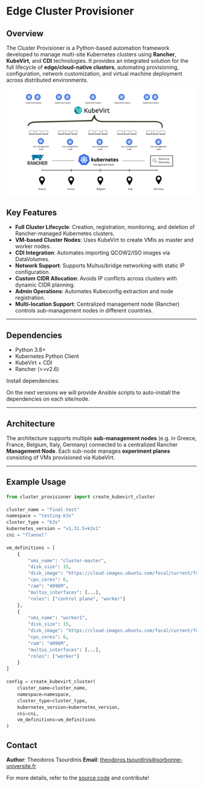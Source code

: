 # Edge Cluster Provisioner

## Overview

The Cluster Provisioner is a Python-based automation framework developed to manage multi-site Kubernetes clusters using **Rancher**, **KubeVirt**, and **CDI** technologies. It provides an integrated solution for the full lifecycle of **edge/cloud-native clusters**, automating provisioning, configuration, network customization, and virtual machine deployment across distributed environments.

![Cluster Provisioner Architecture](cluster-provisioner.png)

## Key Features

* **Full Cluster Lifecycle**: Creation, registration, monitoring, and deletion of Rancher-managed Kubernetes clusters.
* **VM-based Cluster Nodes**: Uses KubeVirt to create VMIs as master and worker nodes.
* **CDI Integration**: Automates importing QCOW2/ISO images via DataVolumes.
* **Network Support**: Supports Multus/bridge networking with static IP configuration.
* **Custom CIDR Allocation**: Avoids IP conflicts across clusters with dynamic CIDR planning.
* **Admin Operations**: Automates Kubeconfig extraction and node registration.
* **Multi-location Support**: Centralized management node (Rancher) controls sub-management nodes in different countries.

---

## Dependencies

* Python 3.8+
* Kubernetes Python Client
* KubeVirt + CDI
* Rancher (>=v2.6)

Install dependencies:

On the next versions we will provide Ansible scripts to auto-install the dependencies on each site/node.

---

## Architecture

The architecture supports multiple **sub-management nodes** (e.g. in Greece, France, Belgium, Italy, Germany) connected to a centralized Rancher **Management Node**. Each sub-node manages **experiment planes** consisting of VMs provisioned via KubeVirt.

---

## Example Usage

```python
from cluster_provisioner import create_kubevirt_cluster

cluster_name = "final-test"
namespace = "testing-k3s"
cluster_type = "k3s"
kubernetes_version = "v1.31.5+k3s1"
cni = "flannel"

vm_definitions = [
    {
        "vmi_name": "cluster-master",
        "disk_size": 15,
        "disk_image": "https://cloud-images.ubuntu.com/focal/current/focal-server-cloudimg-amd64.img",
        "cpu_cores": 6,
        "ram": "4096M",
        "multus_interfaces": [...],
        "roles": ["control plane", "worker"]
    },
    {
        "vmi_name": "worker1",
        "disk_size": 15,
        "disk_image": "https://cloud-images.ubuntu.com/focal/current/focal-server-cloudimg-amd64.img",
        "cpu_cores": 6,
        "ram": "4096M",
        "multus_interfaces": [...],
        "roles": ["worker"]
    }
]

config = create_kubevirt_cluster(
    cluster_name=cluster_name,
    namespace=namespace,
    cluster_type=cluster_type,
    kubernetes_version=kubernetes_version,
    cni=cni,
    vm_definitions=vm_definitions
)
```


## Contact

**Author**: Theodoros Tsourdinis
**Email**: [theodoros.tsourdinis@sorbonne-universite.fr](mailto:theodoros.tsourdinis@sorbonne-universite.fr)

For more details, refer to the [source code](#) and contribute!
